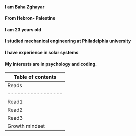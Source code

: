 

#### I am Baha Zghayar
#### From Hebron- Palestine
#### I am 23 years old
#### I studied mechanical engineering at Philadelphia university
#### I have experience in solar systems
#### My interests are in psychology and coding.


 
|         Table of contents     |
|-------------------------------|       
|   Reads         |    Links    |
|-----------------|-------------| 
|   Read1         |             |
|   Read2         |             |
|   Read3         |             |
| Growth mindset  |             | 
